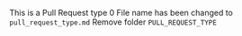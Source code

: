 This is a Pull Request type 0
File name has been changed to `pull_request_type.md`
Remove folder `PULL_REQUEST_TYPE`
